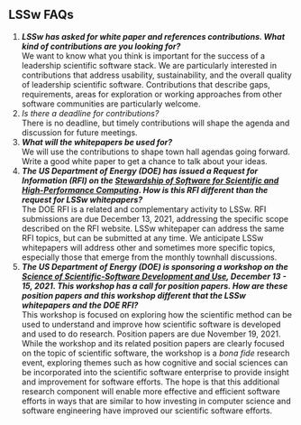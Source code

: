 ## LSSw FAQs

1. ***LSSw has asked for white paper and references contributions. What kind of contributions are you looking for?*** <br>We want to know what you think is important for the success of a leadership scientific software stack.  We are particularly interested in contributions that address usability, sustainability, and the overall quality of leadership scientific software. Contributions that describe gaps, requirements, areas for exploration or working approaches from other software communities are particularly welcome. <br>
1. *Is there a deadline for contributions?*  <br>There is no deadline, but timely contributions will shape the agenda and discussion for future meetings.<br>
1. ***What will the whitepapers be used for?*** <br>We will use the contributions to shape town hall agendas going forward.  Write a good white paper to get a chance to talk about your ideas.<br>
1. ***The US Department of Energy (DOE) has issued a Request for Information (RFI) on the [Stewardship of Software for Scientific and High-Performance Computing](https://www.federalregister.gov/documents/2021/10/29/2021-23582/stewardship-of-software-for-scientific-and-high-performance-computing).  How is this RFI different than the request for LSSw whitepapers?*** <br> The DOE RFI is a related and complementary activity to LSSw.  RFI submissions are due December 13, 2021, addressing the specific scope described on the RFI website. LSSw whitepaper can address the same RFI topics, but can be submitted at any time.  We anticipate LSSw whitepapers will address other and sometimes more specific topics, especially those that emerge from the monthly townhall discussions.<br>
1. ***The US Department of Energy (DOE) is sponsoring a workshop on the [Science of Scientific-Software Development and Use](https://www.orau.gov/SSSDU2021), December 13 - 15, 2021. This workshop has a call for position papers.  How are these position papers and this workshop different that the LSSw whitepapers and the DOE RFI?*** <br> This workshop is focused on exploring how the scientific method can be used to understand and improve how scientific software is developed and used to do research.  Position papers are due November 19, 2021.  While the workshop and its related position papers are clearly focused on the topic of scientific software, the workshop is a *bona fide* research event, exploring themes such as how cognitive and social sciences can be incorporated into the scientific software enterprise to provide insight and improvement for software efforts.  The hope is that this additional research component will enable more effective and efficient software efforts in ways that are similar to how investing in computer science and software engineering have improved our scientific software efforts. <br>